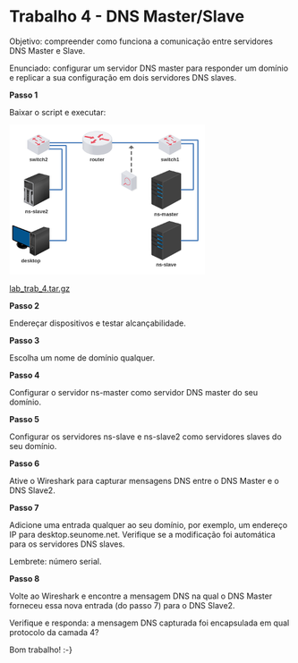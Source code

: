#  Trabalho 4 - DNS Master/Slave

Objetivo: compreender como funciona a comunicação entre servidores DNS Master e Slave.

Enunciado: configurar um servidor DNS master para responder um domínio e replicar a sua configuração em dois servidores DNS slaves.

**Passo 1**

Baixar o script e executar: 

![](lab_trab_4.png)

[lab_trab_4.tar.gz](lab_trab_4.tar.gz)

**Passo 2**

Endereçar dispositivos e testar alcançabilidade.

**Passo 3**

Escolha um nome de domínio qualquer.

**Passo 4**

Configurar o servidor ns-master como servidor DNS master do seu domínio. 

**Passo 5**

Configurar os servidores ns-slave e ns-slave2 como servidores slaves do seu domínio. 

**Passo 6**

Ative o Wireshark para capturar mensagens DNS entre o DNS Master e o DNS Slave2. 

**Passo 7**

Adicione uma entrada qualquer ao seu domínio, por exemplo, um endereço IP para desktop.seunome.net. Verifique se a modificação foi automática para os servidores DNS slaves.

Lembrete: número serial. 

**Passo 8**

Volte ao Wireshark e encontre a mensagem DNS na qual o DNS Master forneceu essa nova entrada (do passo 7) para o DNS Slave2. 

Verifique e responda: a mensagem DNS capturada foi encapsulada em qual protocolo da camada 4? 

Bom trabalho! :-}


